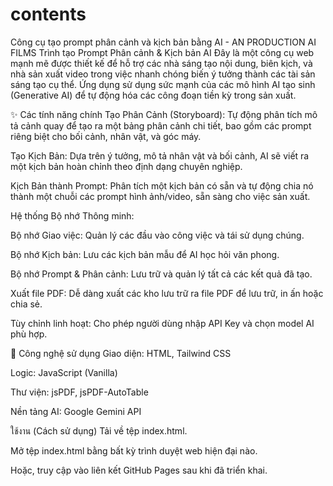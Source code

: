 # contents
Công cụ tạo prompt phân cảnh và kịch bản bằng AI - AN PRODUCTION AI FILMS
Trình tạo Prompt Phân cảnh & Kịch bản AI
Đây là một công cụ web mạnh mẽ được thiết kế để hỗ trợ các nhà sáng tạo nội dung, biên kịch, và nhà sản xuất video trong việc nhanh chóng biến ý tưởng thành các tài sản sáng tạo cụ thể. Ứng dụng sử dụng sức mạnh của các mô hình AI tạo sinh (Generative AI) để tự động hóa các công đoạn tiền kỳ trong sản xuất.

✨ Các tính năng chính
Tạo Phân Cảnh (Storyboard): Tự động phân tích mô tả cảnh quay để tạo ra một bảng phân cảnh chi tiết, bao gồm các prompt riêng biệt cho bối cảnh, nhân vật, và góc máy.

Tạo Kịch Bản: Dựa trên ý tưởng, mô tả nhân vật và bối cảnh, AI sẽ viết ra một kịch bản hoàn chỉnh theo định dạng chuyên nghiệp.

Kịch Bản thành Prompt: Phân tích một kịch bản có sẵn và tự động chia nó thành một chuỗi các prompt hình ảnh/video, sẵn sàng cho việc sản xuất.

Hệ thống Bộ nhớ Thông minh:

Bộ nhớ Giao việc: Quản lý các đầu vào công việc và tái sử dụng chúng.

Bộ nhớ Kịch bản: Lưu các kịch bản mẫu để AI học hỏi văn phong.

Bộ nhớ Prompt & Phân cảnh: Lưu trữ và quản lý tất cả các kết quả đã tạo.

Xuất file PDF: Dễ dàng xuất các kho lưu trữ ra file PDF để lưu trữ, in ấn hoặc chia sẻ.

Tùy chỉnh linh hoạt: Cho phép người dùng nhập API Key và chọn model AI phù hợp.

🚀 Công nghệ sử dụng
Giao diện: HTML, Tailwind CSS

Logic: JavaScript (Vanilla)

Thư viện: jsPDF, jsPDF-AutoTable

Nền tảng AI: Google Gemini API

ใช้งาน (Cách sử dụng)
Tải về tệp index.html.

Mở tệp index.html bằng bất kỳ trình duyệt web hiện đại nào.

Hoặc, truy cập vào liên kết GitHub Pages sau khi đã triển khai.
